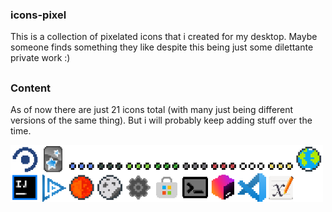 ### icons-pixel
This is a collection of pixelated icons that i created for my desktop. Maybe someone finds something they like despite this being just some dilettante private work :)
##

### Content

As of now there are just 21 icons total (with many just being different versions of the same thing). But i will probably keep adding stuff over the time.

<img src="preview.png" alt="Preview" width="500"/>
